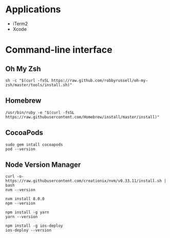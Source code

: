 # Applications

- iTerm2
- Xcode

# Command-line interface

## Oh My Zsh

```
sh -c "$(curl -fsSL https://raw.github.com/robbyrussell/oh-my-zsh/master/tools/install.sh)"
```

## Homebrew

```
/usr/bin/ruby -e "$(curl -fsSL https://raw.githubusercontent.com/Homebrew/install/master/install)"
```

## CocoaPods

```
sudo gem intall cocoapods
pod --version
```

## Node Version Manager
```
curl -o- https://raw.githubusercontent.com/creationix/nvm/v0.33.11/install.sh | bash
nvm --version
```

```
nvm install 8.0.0
npm --version
```

```
npm install -g yarn
yarn --version
```

```
npm install -g ios-deploy
ios-deploy --version
```
